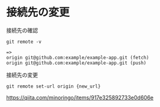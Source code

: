 # 接続先の変更

接続先の確認

```
git remote -v

=>
origin git@github.com:example/example-app.git (fetch)
origin git@github.com:example/example-app.git (push)
```

接続先の変更

```
git remote set-url origin {new_url}
```

https://qiita.com/minoringo/items/917e325892733e0d606e
